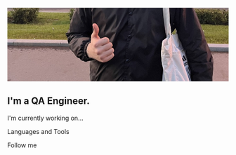 ![Header](https://github.com/daniel300319/daniel300319/blob/main/assets/logo.png)

## I'm a QA Engineer.

I'm currently working on...

Languages and Tools

Follow me
